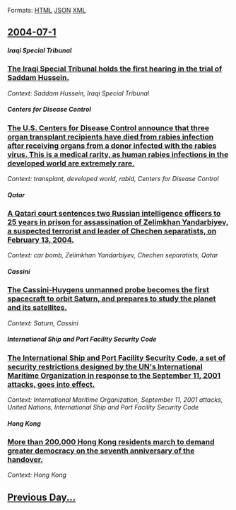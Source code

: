 
Formats: [HTML](2004/07/1/index.html)  [JSON](2004/07/1/index.json)  [XML](2004/07/1/index.xml)  

## [2004-07-1](/news/2004/07/1/index.md)

##### Iraqi Special Tribunal
### [ The Iraqi Special Tribunal holds the first hearing in the trial of Saddam Hussein. ](/news/2004/07/1/the-iraqi-special-tribunal-holds-the-first-hearing-in-the-trial-of-saddam-hussein.md)
_Context: Saddam Hussein, Iraqi Special Tribunal_

##### Centers for Disease Control
### [ The U.S. Centers for Disease Control announce that three organ transplant recipients have died from rabies infection after receiving organs from a donor infected with the rabies virus. This is a medical rarity, as human rabies infections in the developed world are extremely rare. ](/news/2004/07/1/the-u-s-centers-for-disease-control-announce-that-three-organ-transplant-recipients-have-died-from-rabies-infection-after-receiving-organs.md)
_Context: transplant, developed world, rabid, Centers for Disease Control_

##### Qatar
### [ A Qatari court sentences two Russian intelligence officers to 25 years in prison for assassination of Zelimkhan Yandarbiyev, a suspected terrorist and leader of Chechen separatists, on February 13, 2004. ](/news/2004/07/1/a-qatari-court-sentences-two-russian-intelligence-officers-to-25-years-in-prison-for-assassination-of-zelimkhan-yandarbiyev-a-suspected-te.md)
_Context: car bomb, Zelimkhan Yandarbiyev, Chechen separatists, Qatar_

##### Cassini
### [ The Cassini-Huygens unmanned probe becomes the first spacecraft to orbit Saturn, and prepares to study the planet and its satellites. ](/news/2004/07/1/the-cassiniahuygens-unmanned-probe-becomes-the-first-spacecraft-to-orbit-saturn-and-prepares-to-study-the-planet-and-its-satellites.md)
_Context: Saturn, Cassini_

##### International Ship and Port Facility Security Code
### [ The International Ship and Port Facility Security Code, a set of security restrictions designed by the UN's International Maritime Organization in response to the September 11, 2001 attacks, goes into effect. ](/news/2004/07/1/the-international-ship-and-port-facility-security-code-a-set-of-security-restrictions-designed-by-the-un-s-international-maritime-organiza.md)
_Context: International Maritime Organization, September 11, 2001 attacks, United Nations, International Ship and Port Facility Security Code_

##### Hong Kong
### [ More than 200,000 Hong Kong residents march to demand greater democracy on the seventh anniversary of the handover. ](/news/2004/07/1/more-than-200-000-hong-kong-residents-march-to-demand-greater-democracy-on-the-seventh-anniversary-of-the-handover.md)
_Context: Hong Kong_

## [Previous Day...](/news/2004/06/30/index.md)

